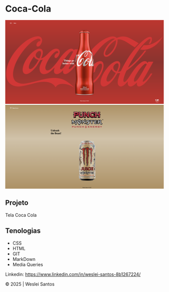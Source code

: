 # Coca-Cola
![](preview4.png)
![](preview.4.png)

## Projeto
Tela Coca Cola


## Tenologias
* CSS
* HTML
* GIT
* MarkDown
* Media Queries

Linkedin: https://www.linkedin.com/in/weslei-santos-8b1267224/

&copy; 2025 | Weslei Santos

